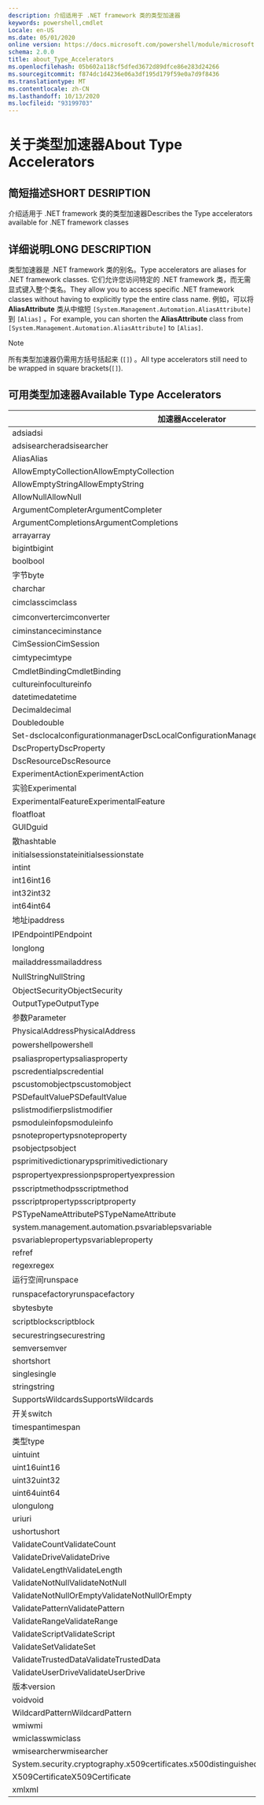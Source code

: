 ```yaml
---
description: 介绍适用于 .NET framework 类的类型加速器
keywords: powershell,cmdlet
Locale: en-US
ms.date: 05/01/2020
online version: https://docs.microsoft.com/powershell/module/microsoft.powershell.core/about/about_type_accelerators?view=powershell-6.0&WT.mc_id=ps-gethelp
schema: 2.0.0
title: about_Type_Accelerators
ms.openlocfilehash: 05b602a118cf5dfed3672d89dfce86e283d24266
ms.sourcegitcommit: f874dc1d4236e06a3df195d179f59e0a7d9f8436
ms.translationtype: MT
ms.contentlocale: zh-CN
ms.lasthandoff: 10/13/2020
ms.locfileid: "93199703"
---
```

# <a name="about-type-accelerators"></a><span data-ttu-id="e70b5-104">关于类型加速器</span><span class="sxs-lookup"><span data-stu-id="e70b5-104">About Type Accelerators</span></span>

## <a name="short-desription"></a><span data-ttu-id="e70b5-105">简短描述</span><span class="sxs-lookup"><span data-stu-id="e70b5-105">SHORT DESRIPTION</span></span>
<span data-ttu-id="e70b5-106">介绍适用于 .NET framework 类的类型加速器</span><span class="sxs-lookup"><span data-stu-id="e70b5-106">Describes the Type accelerators available for .NET framework classes</span></span>

## <a name="long-description"></a><span data-ttu-id="e70b5-107">详细说明</span><span class="sxs-lookup"><span data-stu-id="e70b5-107">LONG DESCRIPTION</span></span>

<span data-ttu-id="e70b5-108">类型加速器是 .NET framework 类的别名。</span><span class="sxs-lookup"><span data-stu-id="e70b5-108">Type accelerators are aliases for .NET framework classes.</span></span> <span data-ttu-id="e70b5-109">它们允许您访问特定的 .NET framework 类，而无需显式键入整个类名。</span><span class="sxs-lookup"><span data-stu-id="e70b5-109">They allow you to access specific .NET framework classes without having to explicitly type the entire class name.</span></span> <span data-ttu-id="e70b5-110">例如，可以将 **AliasAttribute** 类从中缩短 `[System.Management.Automation.AliasAttribute]` 到 `[Alias]` 。</span><span class="sxs-lookup"><span data-stu-id="e70b5-110">For example, you can shorten the **AliasAttribute** class from `[System.Management.Automation.AliasAttribute]` to `[Alias]`.</span></span>

> [!NOTE]
> <span data-ttu-id="e70b5-111">所有类型加速器仍需用方括号括起来 (`[]`) 。</span><span class="sxs-lookup"><span data-stu-id="e70b5-111">All type accelerators still need to be wrapped in square brackets(`[]`).</span></span>

## <a name="available-type-accelerators"></a><span data-ttu-id="e70b5-112">可用类型加速器</span><span class="sxs-lookup"><span data-stu-id="e70b5-112">Available Type Accelerators</span></span>

|        <span data-ttu-id="e70b5-113">加速器</span><span class="sxs-lookup"><span data-stu-id="e70b5-113">Accelerator</span></span>          |                           <span data-ttu-id="e70b5-114">完整类名</span><span class="sxs-lookup"><span data-stu-id="e70b5-114">Full Class Name</span></span>                           |
|---------------------------- | ------------------------------------------------------------------- |
|<span data-ttu-id="e70b5-115">adsi</span><span class="sxs-lookup"><span data-stu-id="e70b5-115">adsi</span></span>                         | <span data-ttu-id="e70b5-116">Microsoft.directoryservices</span><span class="sxs-lookup"><span data-stu-id="e70b5-116">System.DirectoryServices.DirectoryEntry</span></span>                             |
|<span data-ttu-id="e70b5-117">adsisearcher</span><span class="sxs-lookup"><span data-stu-id="e70b5-117">adsisearcher</span></span>                 | <span data-ttu-id="e70b5-118">Microsoft.directoryservices. DirectorySearcher</span><span class="sxs-lookup"><span data-stu-id="e70b5-118">System.DirectoryServices.DirectorySearcher</span></span>                          |
|<span data-ttu-id="e70b5-119">Alias</span><span class="sxs-lookup"><span data-stu-id="e70b5-119">Alias</span></span>                        | <span data-ttu-id="e70b5-120">System.web. AliasAttribute</span><span class="sxs-lookup"><span data-stu-id="e70b5-120">System.Management.Automation.AliasAttribute</span></span>                         |
|<span data-ttu-id="e70b5-121">AllowEmptyCollection</span><span class="sxs-lookup"><span data-stu-id="e70b5-121">AllowEmptyCollection</span></span>         | <span data-ttu-id="e70b5-122">System.web. AllowEmptyCollectionAttribute</span><span class="sxs-lookup"><span data-stu-id="e70b5-122">System.Management.Automation.AllowEmptyCollectionAttribute</span></span>          |
|<span data-ttu-id="e70b5-123">AllowEmptyString</span><span class="sxs-lookup"><span data-stu-id="e70b5-123">AllowEmptyString</span></span>             | <span data-ttu-id="e70b5-124">System.web. AllowEmptyStringAttribute</span><span class="sxs-lookup"><span data-stu-id="e70b5-124">System.Management.Automation.AllowEmptyStringAttribute</span></span>              |
|<span data-ttu-id="e70b5-125">AllowNull</span><span class="sxs-lookup"><span data-stu-id="e70b5-125">AllowNull</span></span>                    | <span data-ttu-id="e70b5-126">System.web. AllowNullAttribute</span><span class="sxs-lookup"><span data-stu-id="e70b5-126">System.Management.Automation.AllowNullAttribute</span></span>                     |
|<span data-ttu-id="e70b5-127">ArgumentCompleter</span><span class="sxs-lookup"><span data-stu-id="e70b5-127">ArgumentCompleter</span></span>            | <span data-ttu-id="e70b5-128">System.web. ArgumentCompleterAttribute</span><span class="sxs-lookup"><span data-stu-id="e70b5-128">System.Management.Automation.ArgumentCompleterAttribute</span></span>             |
|<span data-ttu-id="e70b5-129">ArgumentCompletions</span><span class="sxs-lookup"><span data-stu-id="e70b5-129">ArgumentCompletions</span></span>          | <span data-ttu-id="e70b5-130">System.web. ArgumentCompletionsAttribute</span><span class="sxs-lookup"><span data-stu-id="e70b5-130">System.Management.Automation.ArgumentCompletionsAttribute</span></span>           |
|<span data-ttu-id="e70b5-131">array</span><span class="sxs-lookup"><span data-stu-id="e70b5-131">array</span></span>                        | <span data-ttu-id="e70b5-132">System.Array</span><span class="sxs-lookup"><span data-stu-id="e70b5-132">System.Array</span></span>                                                        |
|<span data-ttu-id="e70b5-133">bigint</span><span class="sxs-lookup"><span data-stu-id="e70b5-133">bigint</span></span>                       | <span data-ttu-id="e70b5-134">BigInteger</span><span class="sxs-lookup"><span data-stu-id="e70b5-134">System.Numerics.BigInteger</span></span>                                          |
|<span data-ttu-id="e70b5-135">bool</span><span class="sxs-lookup"><span data-stu-id="e70b5-135">bool</span></span>                         | <span data-ttu-id="e70b5-136">System.Boolean</span><span class="sxs-lookup"><span data-stu-id="e70b5-136">System.Boolean</span></span>                                                      |
|<span data-ttu-id="e70b5-137">字节</span><span class="sxs-lookup"><span data-stu-id="e70b5-137">byte</span></span>                         | <span data-ttu-id="e70b5-138">System.Byte</span><span class="sxs-lookup"><span data-stu-id="e70b5-138">System.Byte</span></span>                                                         |
|<span data-ttu-id="e70b5-139">char</span><span class="sxs-lookup"><span data-stu-id="e70b5-139">char</span></span>                         | <span data-ttu-id="e70b5-140">System.Char</span><span class="sxs-lookup"><span data-stu-id="e70b5-140">System.Char</span></span>                                                         |
|<span data-ttu-id="e70b5-141">cimclass</span><span class="sxs-lookup"><span data-stu-id="e70b5-141">cimclass</span></span>                     | <span data-ttu-id="e70b5-142">CimClass。</span><span class="sxs-lookup"><span data-stu-id="e70b5-142">Microsoft.Management.Infrastructure.CimClass</span></span>                        |
|<span data-ttu-id="e70b5-143">cimconverter</span><span class="sxs-lookup"><span data-stu-id="e70b5-143">cimconverter</span></span>                 | <span data-ttu-id="e70b5-144">CimConverter。</span><span class="sxs-lookup"><span data-stu-id="e70b5-144">Microsoft.Management.Infrastructure.CimConverter</span></span>                    |
|<span data-ttu-id="e70b5-145">ciminstance</span><span class="sxs-lookup"><span data-stu-id="e70b5-145">ciminstance</span></span>                  | <span data-ttu-id="e70b5-146">Microsoft.Management.Infrastructure.CimInstance</span><span class="sxs-lookup"><span data-stu-id="e70b5-146">Microsoft.Management.Infrastructure.CimInstance</span></span>                     |
|<span data-ttu-id="e70b5-147">CimSession</span><span class="sxs-lookup"><span data-stu-id="e70b5-147">CimSession</span></span>                   | <span data-ttu-id="e70b5-148">Microsoft.Management.Infrastructure.CimSession</span><span class="sxs-lookup"><span data-stu-id="e70b5-148">Microsoft.Management.Infrastructure.CimSession</span></span>                      |
|<span data-ttu-id="e70b5-149">cimtype</span><span class="sxs-lookup"><span data-stu-id="e70b5-149">cimtype</span></span>                      | <span data-ttu-id="e70b5-150">CimType。</span><span class="sxs-lookup"><span data-stu-id="e70b5-150">Microsoft.Management.Infrastructure.CimType</span></span>                         |
|<span data-ttu-id="e70b5-151">CmdletBinding</span><span class="sxs-lookup"><span data-stu-id="e70b5-151">CmdletBinding</span></span>                | <span data-ttu-id="e70b5-152">System.web. CmdletBindingAttribute</span><span class="sxs-lookup"><span data-stu-id="e70b5-152">System.Management.Automation.CmdletBindingAttribute</span></span>                 |
|<span data-ttu-id="e70b5-153">cultureinfo</span><span class="sxs-lookup"><span data-stu-id="e70b5-153">cultureinfo</span></span>                  | <span data-ttu-id="e70b5-154">System.Globalization.CultureInfo</span><span class="sxs-lookup"><span data-stu-id="e70b5-154">System.Globalization.CultureInfo</span></span>                                    |
|<span data-ttu-id="e70b5-155">datetime</span><span class="sxs-lookup"><span data-stu-id="e70b5-155">datetime</span></span>                     | <span data-ttu-id="e70b5-156">System.DateTime</span><span class="sxs-lookup"><span data-stu-id="e70b5-156">System.DateTime</span></span>                                                     |
|<span data-ttu-id="e70b5-157">Decimal</span><span class="sxs-lookup"><span data-stu-id="e70b5-157">decimal</span></span>                      | <span data-ttu-id="e70b5-158">System.Decimal</span><span class="sxs-lookup"><span data-stu-id="e70b5-158">System.Decimal</span></span>                                                      |
|<span data-ttu-id="e70b5-159">Double</span><span class="sxs-lookup"><span data-stu-id="e70b5-159">double</span></span>                       | <span data-ttu-id="e70b5-160">System.Double</span><span class="sxs-lookup"><span data-stu-id="e70b5-160">System.Double</span></span>                                                       |
|<span data-ttu-id="e70b5-161">Set-dsclocalconfigurationmanager</span><span class="sxs-lookup"><span data-stu-id="e70b5-161">DscLocalConfigurationManager</span></span> | <span data-ttu-id="e70b5-162">System.web. DscLocalConfigurationManagerAttribute</span><span class="sxs-lookup"><span data-stu-id="e70b5-162">System.Management.Automation.DscLocalConfigurationManagerAttribute</span></span>  |
|<span data-ttu-id="e70b5-163">DscProperty</span><span class="sxs-lookup"><span data-stu-id="e70b5-163">DscProperty</span></span>                  | <span data-ttu-id="e70b5-164">System.web. DscPropertyAttribute</span><span class="sxs-lookup"><span data-stu-id="e70b5-164">System.Management.Automation.DscPropertyAttribute</span></span>                   |
|<span data-ttu-id="e70b5-165">DscResource</span><span class="sxs-lookup"><span data-stu-id="e70b5-165">DscResource</span></span>                  | <span data-ttu-id="e70b5-166">System.web. DscResourceAttribute</span><span class="sxs-lookup"><span data-stu-id="e70b5-166">System.Management.Automation.DscResourceAttribute</span></span>                   |
|<span data-ttu-id="e70b5-167">ExperimentAction</span><span class="sxs-lookup"><span data-stu-id="e70b5-167">ExperimentAction</span></span>             | <span data-ttu-id="e70b5-168">System.web. ExperimentAction</span><span class="sxs-lookup"><span data-stu-id="e70b5-168">System.Management.Automation.ExperimentAction</span></span>                       |
|<span data-ttu-id="e70b5-169">实验</span><span class="sxs-lookup"><span data-stu-id="e70b5-169">Experimental</span></span>                 | <span data-ttu-id="e70b5-170">System.web. ExperimentalAttribute</span><span class="sxs-lookup"><span data-stu-id="e70b5-170">System.Management.Automation.ExperimentalAttribute</span></span>                  |
|<span data-ttu-id="e70b5-171">ExperimentalFeature</span><span class="sxs-lookup"><span data-stu-id="e70b5-171">ExperimentalFeature</span></span>          | <span data-ttu-id="e70b5-172">System.web. ExperimentalFeature</span><span class="sxs-lookup"><span data-stu-id="e70b5-172">System.Management.Automation.ExperimentalFeature</span></span>                    |
|<span data-ttu-id="e70b5-173">float</span><span class="sxs-lookup"><span data-stu-id="e70b5-173">float</span></span>                        | <span data-ttu-id="e70b5-174">System.Single</span><span class="sxs-lookup"><span data-stu-id="e70b5-174">System.Single</span></span>                                                       |
|<span data-ttu-id="e70b5-175">GUID</span><span class="sxs-lookup"><span data-stu-id="e70b5-175">guid</span></span>                         | <span data-ttu-id="e70b5-176">System.Guid</span><span class="sxs-lookup"><span data-stu-id="e70b5-176">System.Guid</span></span>                                                         |
|<span data-ttu-id="e70b5-177">散</span><span class="sxs-lookup"><span data-stu-id="e70b5-177">hashtable</span></span>                    | <span data-ttu-id="e70b5-178">System.Collections.Hashtable</span><span class="sxs-lookup"><span data-stu-id="e70b5-178">System.Collections.Hashtable</span></span>                                        |
|<span data-ttu-id="e70b5-179">initialsessionstate</span><span class="sxs-lookup"><span data-stu-id="e70b5-179">initialsessionstate</span></span>          | <span data-ttu-id="e70b5-180">System.Management.Automation.Runspaces.InitialSessionState</span><span class="sxs-lookup"><span data-stu-id="e70b5-180">System.Management.Automation.Runspaces.InitialSessionState</span></span>          |
|<span data-ttu-id="e70b5-181">int</span><span class="sxs-lookup"><span data-stu-id="e70b5-181">int</span></span>                          | <span data-ttu-id="e70b5-182">System.Int32</span><span class="sxs-lookup"><span data-stu-id="e70b5-182">System.Int32</span></span>                                                        |
|<span data-ttu-id="e70b5-183">int16</span><span class="sxs-lookup"><span data-stu-id="e70b5-183">int16</span></span>                        | <span data-ttu-id="e70b5-184">System.Int16</span><span class="sxs-lookup"><span data-stu-id="e70b5-184">System.Int16</span></span>                                                        |
|<span data-ttu-id="e70b5-185">int32</span><span class="sxs-lookup"><span data-stu-id="e70b5-185">int32</span></span>                        | <span data-ttu-id="e70b5-186">System.Int32</span><span class="sxs-lookup"><span data-stu-id="e70b5-186">System.Int32</span></span>                                                        |
|<span data-ttu-id="e70b5-187">int64</span><span class="sxs-lookup"><span data-stu-id="e70b5-187">int64</span></span>                        | <span data-ttu-id="e70b5-188">System.Int64</span><span class="sxs-lookup"><span data-stu-id="e70b5-188">System.Int64</span></span>                                                        |
|<span data-ttu-id="e70b5-189">地址</span><span class="sxs-lookup"><span data-stu-id="e70b5-189">ipaddress</span></span>                    | <span data-ttu-id="e70b5-190">系统 .Net. IPAddress</span><span class="sxs-lookup"><span data-stu-id="e70b5-190">System.Net.IPAddress</span></span>                                                |
|<span data-ttu-id="e70b5-191">IPEndpoint</span><span class="sxs-lookup"><span data-stu-id="e70b5-191">IPEndpoint</span></span>                   | <span data-ttu-id="e70b5-192">系统 .Net. IPEndPoint</span><span class="sxs-lookup"><span data-stu-id="e70b5-192">System.Net.IPEndPoint</span></span>                                               |
|<span data-ttu-id="e70b5-193">long</span><span class="sxs-lookup"><span data-stu-id="e70b5-193">long</span></span>                         | <span data-ttu-id="e70b5-194">System.Int64</span><span class="sxs-lookup"><span data-stu-id="e70b5-194">System.Int64</span></span>                                                        |
|<span data-ttu-id="e70b5-195">mailaddress</span><span class="sxs-lookup"><span data-stu-id="e70b5-195">mailaddress</span></span>                  | <span data-ttu-id="e70b5-196">系统 MailAddress</span><span class="sxs-lookup"><span data-stu-id="e70b5-196">System.Net.Mail.MailAddress</span></span>                                         |
|<span data-ttu-id="e70b5-197">NullString</span><span class="sxs-lookup"><span data-stu-id="e70b5-197">NullString</span></span>                   | <span data-ttu-id="e70b5-198">"NullString"。</span><span class="sxs-lookup"><span data-stu-id="e70b5-198">System.Management.Automation.Language.NullString</span></span>                    |
|<span data-ttu-id="e70b5-199">ObjectSecurity</span><span class="sxs-lookup"><span data-stu-id="e70b5-199">ObjectSecurity</span></span>               | <span data-ttu-id="e70b5-200">Accesscontrol-namespace. ObjectSecurity</span><span class="sxs-lookup"><span data-stu-id="e70b5-200">System.Security.AccessControl.ObjectSecurity</span></span>                        |
|<span data-ttu-id="e70b5-201">OutputType</span><span class="sxs-lookup"><span data-stu-id="e70b5-201">OutputType</span></span>                   | <span data-ttu-id="e70b5-202">System.web. OutputTypeAttribute</span><span class="sxs-lookup"><span data-stu-id="e70b5-202">System.Management.Automation.OutputTypeAttribute</span></span>                    |
|<span data-ttu-id="e70b5-203">参数</span><span class="sxs-lookup"><span data-stu-id="e70b5-203">Parameter</span></span>                    | <span data-ttu-id="e70b5-204">System.web. ParameterAttribute</span><span class="sxs-lookup"><span data-stu-id="e70b5-204">System.Management.Automation.ParameterAttribute</span></span>                     |
|<span data-ttu-id="e70b5-205">PhysicalAddress</span><span class="sxs-lookup"><span data-stu-id="e70b5-205">PhysicalAddress</span></span>              | <span data-ttu-id="e70b5-206">System.net.networkinformation. PhysicalAddress</span><span class="sxs-lookup"><span data-stu-id="e70b5-206">System.Net.NetworkInformation.PhysicalAddress</span></span>                       |
|<span data-ttu-id="e70b5-207">powershell</span><span class="sxs-lookup"><span data-stu-id="e70b5-207">powershell</span></span>                   | <span data-ttu-id="e70b5-208">System.web。</span><span class="sxs-lookup"><span data-stu-id="e70b5-208">System.Management.Automation.PowerShell</span></span>                             |
|<span data-ttu-id="e70b5-209">psaliasproperty</span><span class="sxs-lookup"><span data-stu-id="e70b5-209">psaliasproperty</span></span>              | <span data-ttu-id="e70b5-210">System.web. PSAliasProperty</span><span class="sxs-lookup"><span data-stu-id="e70b5-210">System.Management.Automation.PSAliasProperty</span></span>                        |
|<span data-ttu-id="e70b5-211">pscredential</span><span class="sxs-lookup"><span data-stu-id="e70b5-211">pscredential</span></span>                 | <span data-ttu-id="e70b5-212">System.Management.Automation.PSCredential</span><span class="sxs-lookup"><span data-stu-id="e70b5-212">System.Management.Automation.PSCredential</span></span>                           |
|<span data-ttu-id="e70b5-213">pscustomobject</span><span class="sxs-lookup"><span data-stu-id="e70b5-213">pscustomobject</span></span>               | <span data-ttu-id="e70b5-214">System.Management.Automation.PSObject</span><span class="sxs-lookup"><span data-stu-id="e70b5-214">System.Management.Automation.PSObject</span></span>                               |
|<span data-ttu-id="e70b5-215">PSDefaultValue</span><span class="sxs-lookup"><span data-stu-id="e70b5-215">PSDefaultValue</span></span>               | <span data-ttu-id="e70b5-216">System.Management.Automation.PSDefaultValueAttribute</span><span class="sxs-lookup"><span data-stu-id="e70b5-216">System.Management.Automation.PSDefaultValueAttribute</span></span>                |
|<span data-ttu-id="e70b5-217">pslistmodifier</span><span class="sxs-lookup"><span data-stu-id="e70b5-217">pslistmodifier</span></span>               | <span data-ttu-id="e70b5-218">System.web. PSListModifier</span><span class="sxs-lookup"><span data-stu-id="e70b5-218">System.Management.Automation.PSListModifier</span></span>                         |
|<span data-ttu-id="e70b5-219">psmoduleinfo</span><span class="sxs-lookup"><span data-stu-id="e70b5-219">psmoduleinfo</span></span>                 | <span data-ttu-id="e70b5-220">System.Management.Automation.PSModuleInfo</span><span class="sxs-lookup"><span data-stu-id="e70b5-220">System.Management.Automation.PSModuleInfo</span></span>                           |
|<span data-ttu-id="e70b5-221">psnoteproperty</span><span class="sxs-lookup"><span data-stu-id="e70b5-221">psnoteproperty</span></span>               | <span data-ttu-id="e70b5-222">System.web. PSNoteProperty</span><span class="sxs-lookup"><span data-stu-id="e70b5-222">System.Management.Automation.PSNoteProperty</span></span>                         |
|<span data-ttu-id="e70b5-223">psobject</span><span class="sxs-lookup"><span data-stu-id="e70b5-223">psobject</span></span>                     | <span data-ttu-id="e70b5-224">System.Management.Automation.PSObject</span><span class="sxs-lookup"><span data-stu-id="e70b5-224">System.Management.Automation.PSObject</span></span>                               |
|<span data-ttu-id="e70b5-225">psprimitivedictionary</span><span class="sxs-lookup"><span data-stu-id="e70b5-225">psprimitivedictionary</span></span>        | <span data-ttu-id="e70b5-226">System.web. PSPrimitiveDictionary</span><span class="sxs-lookup"><span data-stu-id="e70b5-226">System.Management.Automation.PSPrimitiveDictionary</span></span>                  |
|<span data-ttu-id="e70b5-227">pspropertyexpression</span><span class="sxs-lookup"><span data-stu-id="e70b5-227">pspropertyexpression</span></span>         | <span data-ttu-id="e70b5-228">PSPropertyExpression。</span><span class="sxs-lookup"><span data-stu-id="e70b5-228">Microsoft.PowerShell.Commands.PSPropertyExpression</span></span>                  |
|<span data-ttu-id="e70b5-229">psscriptmethod</span><span class="sxs-lookup"><span data-stu-id="e70b5-229">psscriptmethod</span></span>               | <span data-ttu-id="e70b5-230">System.web. PSScriptMethod</span><span class="sxs-lookup"><span data-stu-id="e70b5-230">System.Management.Automation.PSScriptMethod</span></span>                         |
|<span data-ttu-id="e70b5-231">psscriptproperty</span><span class="sxs-lookup"><span data-stu-id="e70b5-231">psscriptproperty</span></span>             | <span data-ttu-id="e70b5-232">System.web. PSScriptProperty</span><span class="sxs-lookup"><span data-stu-id="e70b5-232">System.Management.Automation.PSScriptProperty</span></span>                       |
|<span data-ttu-id="e70b5-233">PSTypeNameAttribute</span><span class="sxs-lookup"><span data-stu-id="e70b5-233">PSTypeNameAttribute</span></span>          | <span data-ttu-id="e70b5-234">System.web. PSTypeNameAttribute</span><span class="sxs-lookup"><span data-stu-id="e70b5-234">System.Management.Automation.PSTypeNameAttribute</span></span>                    |
|<span data-ttu-id="e70b5-235">system.management.automation.psvariable</span><span class="sxs-lookup"><span data-stu-id="e70b5-235">psvariable</span></span>                   | <span data-ttu-id="e70b5-236">System.Management.Automation.PSVariable</span><span class="sxs-lookup"><span data-stu-id="e70b5-236">System.Management.Automation.PSVariable</span></span>                             |
|<span data-ttu-id="e70b5-237">psvariableproperty</span><span class="sxs-lookup"><span data-stu-id="e70b5-237">psvariableproperty</span></span>           | <span data-ttu-id="e70b5-238">System.web. PSVariableProperty</span><span class="sxs-lookup"><span data-stu-id="e70b5-238">System.Management.Automation.PSVariableProperty</span></span>                     |
|<span data-ttu-id="e70b5-239">ref</span><span class="sxs-lookup"><span data-stu-id="e70b5-239">ref</span></span>                          | <span data-ttu-id="e70b5-240">System.web. PSReference</span><span class="sxs-lookup"><span data-stu-id="e70b5-240">System.Management.Automation.PSReference</span></span>                            |
|<span data-ttu-id="e70b5-241">regex</span><span class="sxs-lookup"><span data-stu-id="e70b5-241">regex</span></span>                        | <span data-ttu-id="e70b5-242">System.Text.RegularExpressions.Regex</span><span class="sxs-lookup"><span data-stu-id="e70b5-242">System.Text.RegularExpressions.Regex</span></span>                                |
|<span data-ttu-id="e70b5-243">运行空间</span><span class="sxs-lookup"><span data-stu-id="e70b5-243">runspace</span></span>                     | <span data-ttu-id="e70b5-244">System.web. Management。</span><span class="sxs-lookup"><span data-stu-id="e70b5-244">System.Management.Automation.Runspaces.Runspace</span></span>                     |
|<span data-ttu-id="e70b5-245">runspacefactory</span><span class="sxs-lookup"><span data-stu-id="e70b5-245">runspacefactory</span></span>              | <span data-ttu-id="e70b5-246">"RunspaceFactory"。</span><span class="sxs-lookup"><span data-stu-id="e70b5-246">System.Management.Automation.Runspaces.RunspaceFactory</span></span>              |
|<span data-ttu-id="e70b5-247">sbyte</span><span class="sxs-lookup"><span data-stu-id="e70b5-247">sbyte</span></span>                        | <span data-ttu-id="e70b5-248">System.SByte</span><span class="sxs-lookup"><span data-stu-id="e70b5-248">System.SByte</span></span>                                                        |
|<span data-ttu-id="e70b5-249">scriptblock</span><span class="sxs-lookup"><span data-stu-id="e70b5-249">scriptblock</span></span>                  | <span data-ttu-id="e70b5-250">System.object。</span><span class="sxs-lookup"><span data-stu-id="e70b5-250">System.Management.Automation.ScriptBlock</span></span>                            |
|<span data-ttu-id="e70b5-251">securestring</span><span class="sxs-lookup"><span data-stu-id="e70b5-251">securestring</span></span>                 | <span data-ttu-id="e70b5-252">System.Security.SecureString</span><span class="sxs-lookup"><span data-stu-id="e70b5-252">System.Security.SecureString</span></span>                                        |
|<span data-ttu-id="e70b5-253">semver</span><span class="sxs-lookup"><span data-stu-id="e70b5-253">semver</span></span>                       | <span data-ttu-id="e70b5-254">System.web. SemanticVersion</span><span class="sxs-lookup"><span data-stu-id="e70b5-254">System.Management.Automation.SemanticVersion</span></span>                        |
|<span data-ttu-id="e70b5-255">short</span><span class="sxs-lookup"><span data-stu-id="e70b5-255">short</span></span>                        | <span data-ttu-id="e70b5-256">System.Int16</span><span class="sxs-lookup"><span data-stu-id="e70b5-256">System.Int16</span></span>                                                        |
|<span data-ttu-id="e70b5-257"> single</span><span class="sxs-lookup"><span data-stu-id="e70b5-257">single</span></span>                       | <span data-ttu-id="e70b5-258">System.Single</span><span class="sxs-lookup"><span data-stu-id="e70b5-258">System.Single</span></span>                                                       |
|<span data-ttu-id="e70b5-259">string</span><span class="sxs-lookup"><span data-stu-id="e70b5-259">string</span></span>                       | <span data-ttu-id="e70b5-260">System.String</span><span class="sxs-lookup"><span data-stu-id="e70b5-260">System.String</span></span>                                                       |
|<span data-ttu-id="e70b5-261">SupportsWildcards</span><span class="sxs-lookup"><span data-stu-id="e70b5-261">SupportsWildcards</span></span>            | <span data-ttu-id="e70b5-262">System.web. SupportsWildcardsAttribute</span><span class="sxs-lookup"><span data-stu-id="e70b5-262">System.Management.Automation.SupportsWildcardsAttribute</span></span>             |
|<span data-ttu-id="e70b5-263">开关</span><span class="sxs-lookup"><span data-stu-id="e70b5-263">switch</span></span>                       | <span data-ttu-id="e70b5-264">System.Management.Automation.SwitchParameter</span><span class="sxs-lookup"><span data-stu-id="e70b5-264">System.Management.Automation.SwitchParameter</span></span>                        |
|<span data-ttu-id="e70b5-265">timespan</span><span class="sxs-lookup"><span data-stu-id="e70b5-265">timespan</span></span>                     | <span data-ttu-id="e70b5-266">System.TimeSpan</span><span class="sxs-lookup"><span data-stu-id="e70b5-266">System.TimeSpan</span></span>                                                     |
|<span data-ttu-id="e70b5-267">类型</span><span class="sxs-lookup"><span data-stu-id="e70b5-267">type</span></span>                         | <span data-ttu-id="e70b5-268">System.Type</span><span class="sxs-lookup"><span data-stu-id="e70b5-268">System.Type</span></span>                                                         |
|<span data-ttu-id="e70b5-269">uint</span><span class="sxs-lookup"><span data-stu-id="e70b5-269">uint</span></span>                         | <span data-ttu-id="e70b5-270">System.UInt32</span><span class="sxs-lookup"><span data-stu-id="e70b5-270">System.UInt32</span></span>                                                       |
|<span data-ttu-id="e70b5-271">uint16</span><span class="sxs-lookup"><span data-stu-id="e70b5-271">uint16</span></span>                       | <span data-ttu-id="e70b5-272">System.UInt16</span><span class="sxs-lookup"><span data-stu-id="e70b5-272">System.UInt16</span></span>                                                       |
|<span data-ttu-id="e70b5-273">uint32</span><span class="sxs-lookup"><span data-stu-id="e70b5-273">uint32</span></span>                       | <span data-ttu-id="e70b5-274">System.UInt32</span><span class="sxs-lookup"><span data-stu-id="e70b5-274">System.UInt32</span></span>                                                       |
|<span data-ttu-id="e70b5-275">uint64</span><span class="sxs-lookup"><span data-stu-id="e70b5-275">uint64</span></span>                       | <span data-ttu-id="e70b5-276">System.UInt64</span><span class="sxs-lookup"><span data-stu-id="e70b5-276">System.UInt64</span></span>                                                       |
|<span data-ttu-id="e70b5-277">ulong</span><span class="sxs-lookup"><span data-stu-id="e70b5-277">ulong</span></span>                        | <span data-ttu-id="e70b5-278">System.UInt64</span><span class="sxs-lookup"><span data-stu-id="e70b5-278">System.UInt64</span></span>                                                       |
|<span data-ttu-id="e70b5-279">uri</span><span class="sxs-lookup"><span data-stu-id="e70b5-279">uri</span></span>                          | <span data-ttu-id="e70b5-280">System.Uri</span><span class="sxs-lookup"><span data-stu-id="e70b5-280">System.Uri</span></span>                                                          |
|<span data-ttu-id="e70b5-281">ushort</span><span class="sxs-lookup"><span data-stu-id="e70b5-281">ushort</span></span>                       | <span data-ttu-id="e70b5-282">System.UInt16</span><span class="sxs-lookup"><span data-stu-id="e70b5-282">System.UInt16</span></span>                                                       |
|<span data-ttu-id="e70b5-283">ValidateCount</span><span class="sxs-lookup"><span data-stu-id="e70b5-283">ValidateCount</span></span>                | <span data-ttu-id="e70b5-284">System.web. ValidateCountAttribute</span><span class="sxs-lookup"><span data-stu-id="e70b5-284">System.Management.Automation.ValidateCountAttribute</span></span>                 |
|<span data-ttu-id="e70b5-285">ValidateDrive</span><span class="sxs-lookup"><span data-stu-id="e70b5-285">ValidateDrive</span></span>                | <span data-ttu-id="e70b5-286">System.web. ValidateDriveAttribute</span><span class="sxs-lookup"><span data-stu-id="e70b5-286">System.Management.Automation.ValidateDriveAttribute</span></span>                 |
|<span data-ttu-id="e70b5-287">ValidateLength</span><span class="sxs-lookup"><span data-stu-id="e70b5-287">ValidateLength</span></span>               | <span data-ttu-id="e70b5-288">System.web. ValidateLengthAttribute</span><span class="sxs-lookup"><span data-stu-id="e70b5-288">System.Management.Automation.ValidateLengthAttribute</span></span>                |
|<span data-ttu-id="e70b5-289">ValidateNotNull</span><span class="sxs-lookup"><span data-stu-id="e70b5-289">ValidateNotNull</span></span>              | <span data-ttu-id="e70b5-290">System.web. ValidateNotNullAttribute</span><span class="sxs-lookup"><span data-stu-id="e70b5-290">System.Management.Automation.ValidateNotNullAttribute</span></span>               |
|<span data-ttu-id="e70b5-291">ValidateNotNullOrEmpty</span><span class="sxs-lookup"><span data-stu-id="e70b5-291">ValidateNotNullOrEmpty</span></span>       | <span data-ttu-id="e70b5-292">System.web. ValidateNotNullOrEmptyAttribute</span><span class="sxs-lookup"><span data-stu-id="e70b5-292">System.Management.Automation.ValidateNotNullOrEmptyAttribute</span></span>        |
|<span data-ttu-id="e70b5-293">ValidatePattern</span><span class="sxs-lookup"><span data-stu-id="e70b5-293">ValidatePattern</span></span>              | <span data-ttu-id="e70b5-294">System.web. ValidatePatternAttribute</span><span class="sxs-lookup"><span data-stu-id="e70b5-294">System.Management.Automation.ValidatePatternAttribute</span></span>               |
|<span data-ttu-id="e70b5-295">ValidateRange</span><span class="sxs-lookup"><span data-stu-id="e70b5-295">ValidateRange</span></span>                | <span data-ttu-id="e70b5-296">System.web. ValidateRangeAttribute</span><span class="sxs-lookup"><span data-stu-id="e70b5-296">System.Management.Automation.ValidateRangeAttribute</span></span>                 |
|<span data-ttu-id="e70b5-297">ValidateScript</span><span class="sxs-lookup"><span data-stu-id="e70b5-297">ValidateScript</span></span>               | <span data-ttu-id="e70b5-298">System.web. ValidateScriptAttribute</span><span class="sxs-lookup"><span data-stu-id="e70b5-298">System.Management.Automation.ValidateScriptAttribute</span></span>                |
|<span data-ttu-id="e70b5-299">ValidateSet</span><span class="sxs-lookup"><span data-stu-id="e70b5-299">ValidateSet</span></span>                  | <span data-ttu-id="e70b5-300">System.web. ValidateSetAttribute</span><span class="sxs-lookup"><span data-stu-id="e70b5-300">System.Management.Automation.ValidateSetAttribute</span></span>                   |
|<span data-ttu-id="e70b5-301">ValidateTrustedData</span><span class="sxs-lookup"><span data-stu-id="e70b5-301">ValidateTrustedData</span></span>          | <span data-ttu-id="e70b5-302">System.web. ValidateTrustedDataAttribute</span><span class="sxs-lookup"><span data-stu-id="e70b5-302">System.Management.Automation.ValidateTrustedDataAttribute</span></span>           |
|<span data-ttu-id="e70b5-303">ValidateUserDrive</span><span class="sxs-lookup"><span data-stu-id="e70b5-303">ValidateUserDrive</span></span>            | <span data-ttu-id="e70b5-304">System.web. ValidateUserDriveAttribute</span><span class="sxs-lookup"><span data-stu-id="e70b5-304">System.Management.Automation.ValidateUserDriveAttribute</span></span>             |
|<span data-ttu-id="e70b5-305">版本</span><span class="sxs-lookup"><span data-stu-id="e70b5-305">version</span></span>                      | <span data-ttu-id="e70b5-306">System.Version</span><span class="sxs-lookup"><span data-stu-id="e70b5-306">System.Version</span></span>                                                      |
|<span data-ttu-id="e70b5-307">void</span><span class="sxs-lookup"><span data-stu-id="e70b5-307">void</span></span>                         | <span data-ttu-id="e70b5-308">System.Void</span><span class="sxs-lookup"><span data-stu-id="e70b5-308">System.Void</span></span>                                                         |
|<span data-ttu-id="e70b5-309">WildcardPattern</span><span class="sxs-lookup"><span data-stu-id="e70b5-309">WildcardPattern</span></span>              | <span data-ttu-id="e70b5-310">System.web. WildcardPattern</span><span class="sxs-lookup"><span data-stu-id="e70b5-310">System.Management.Automation.WildcardPattern</span></span>                        |
|<span data-ttu-id="e70b5-311">wmi</span><span class="sxs-lookup"><span data-stu-id="e70b5-311">wmi</span></span>                          | <span data-ttu-id="e70b5-312">System.Management.ManagementObject</span><span class="sxs-lookup"><span data-stu-id="e70b5-312">System.Management.ManagementObject</span></span>                                  |
|<span data-ttu-id="e70b5-313">wmiclass</span><span class="sxs-lookup"><span data-stu-id="e70b5-313">wmiclass</span></span>                     | <span data-ttu-id="e70b5-314">ManagementClass</span><span class="sxs-lookup"><span data-stu-id="e70b5-314">System.Management.ManagementClass</span></span>                                   |
|<span data-ttu-id="e70b5-315">wmisearcher</span><span class="sxs-lookup"><span data-stu-id="e70b5-315">wmisearcher</span></span>                  | <span data-ttu-id="e70b5-316">ManagementObjectSearcher</span><span class="sxs-lookup"><span data-stu-id="e70b5-316">System.Management.ManagementObjectSearcher</span></span>                          |
|<span data-ttu-id="e70b5-317">System.security.cryptography.x509certificates.x500distinguishedname</span><span class="sxs-lookup"><span data-stu-id="e70b5-317">X500DistinguishedName</span></span>        | <span data-ttu-id="e70b5-318">System.Security.Cryptography.X509Certificates.X500DistinguishedName</span><span class="sxs-lookup"><span data-stu-id="e70b5-318">System.Security.Cryptography.X509Certificates.X500DistinguishedName</span></span> |
|<span data-ttu-id="e70b5-319">X509Certificate</span><span class="sxs-lookup"><span data-stu-id="e70b5-319">X509Certificate</span></span>              | <span data-ttu-id="e70b5-320">System.Security.Cryptography.X509Certificates.X509Certificate</span><span class="sxs-lookup"><span data-stu-id="e70b5-320">System.Security.Cryptography.X509Certificates.X509Certificate</span></span>       |
|<span data-ttu-id="e70b5-321">xml</span><span class="sxs-lookup"><span data-stu-id="e70b5-321">xml</span></span>                          | <span data-ttu-id="e70b5-322">System.Xml.XmlDocument</span><span class="sxs-lookup"><span data-stu-id="e70b5-322">System.Xml.XmlDocument</span></span>                                              |
